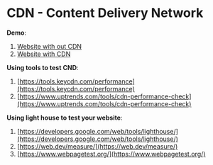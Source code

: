 # CDN - Content Delivery Network

__Demo__:

1. [Website with out CDN](https://deployment-maintenance-web-apps-9tlx.onrender.com)
2. [Website with CDN](https://deployment-maintenance-web-apps.onrender.com)

__Using tools to test CND__: 

1. [https://tools.keycdn.com/performance](https://tools.keycdn.com/performance)
2. [https://www.uptrends.com/tools/cdn-performance-check](https://www.uptrends.com/tools/cdn-performance-check)

__Using light house to test your website__:

1. [https://developers.google.com/web/tools/lighthouse/](https://developers.google.com/web/tools/lighthouse/)
2. [https://web.dev/measure/](https://web.dev/measure/)
3. [https://www.webpagetest.org/](https://www.webpagetest.org/)